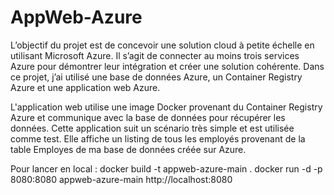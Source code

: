 # AppWeb-Azure
 L’objectif du projet est de concevoir une solution cloud à petite échelle en utilisant Microsoft Azure. Il s’agit de connecter au moins trois services Azure pour démontrer leur intégration et créer une solution cohérente. Dans ce projet, j’ai utilisé une base de données Azure, un Container Registry Azure et une application web Azure.

 L'application web utilise une image Docker provenant du Container Registry Azure et communique avec la base de données pour récupérer les données.
 Cette application suit un scénario très simple et est utilisée comme test. Elle affiche un listing de tous les employés provenant de la table Employes de ma base de données créée sur Azure.


 Pour lancer en local : 
 docker build -t appweb-azure-main .
 docker run -d -p 8080:8080 appweb-azure-main
 http://localhost:8080

